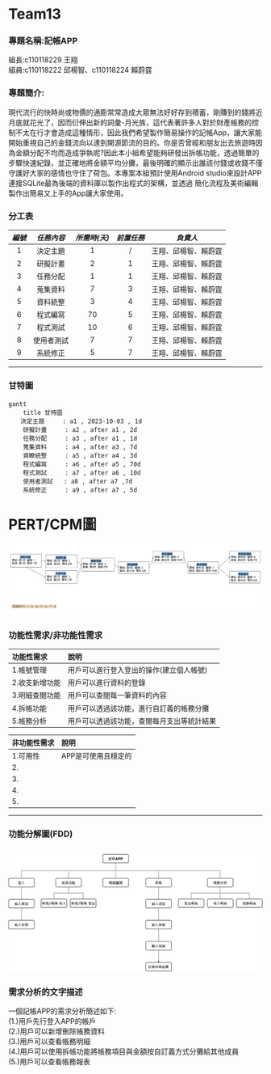 # Team13
### 專題名稱:記帳APP  
組長:c110118229 王翔  
組員:c110118222 邱楊智、c110118224 賴蔚霆  

### 專題簡介:  
現代流行的快時尚或物價的通膨常常造成大眾無法好好存到積蓄，剛賺到的錢將近月底就花光了，因而衍伸出新的詞彙-月光族，這代表著許多人對於財產帳務的控制不太在行才會造成這種情形，因此我們希望製作簡易操作的記帳App，讓大家能開始重視自己的金錢流向以達到開源節流的目的。你是否曾經和朋友出去旅遊時因為金額分配不均而造成爭執呢?因此本小組希望能夠研發出拆帳功能，透過簡單的步驟快速紀錄，並正確地將金額平均分攤，最後明確的顯示出誰該付錢或收錢不僅守護好大家的感情也守住了荷包。本專案本組預計使用Android studio來設計APP連接SQLite最為後端的資料庫以製作出程式的架構，並透過
簡化流程及美術編輯製作出簡易又上手的App讓大家使用。  

### 分工表
|  *編號*  |  *任務內容*  |  *所需時(天)*  |  *前置任務*  |  *負責人*  |
| :------: |   :------:  |    :------:   |   :------:  |  :------:  |
|     1    |   決定主題   |       1       |      /      |王翔、邱楊智、賴蔚霆|
|     2    |   研擬計畫   |       2       |      1      |王翔、邱楊智、賴蔚霆|
|     3    |   任務分配   |       1       |      1      |王翔、邱楊智、賴蔚霆|
|     4    |   蒐集資料   |       7       |      3      |王翔、邱楊智、賴蔚霆|
|     5    |   資料統整   |       3       |      4      |王翔、邱楊智、賴蔚霆|
|     6    |   程式編寫   |       70      |      5      |王翔、邱楊智、賴蔚霆|
|     7    |   程式測試   |       10      |      6      |王翔、邱楊智、賴蔚霆|
|     8    |  使用者測試  |       7       |      7      |王翔、邱楊智、賴蔚霆|
|     9    |  系統修正    |       5       |      7      |王翔、邱楊智、賴蔚霆|
---
### 甘特圖
```mermaid
gantt
    title 甘特圖
　　決定主題     : a1 , 2023-10-03 , 1d
    研擬計畫     : a2 , after a1 , 2d
    任務分配     : a3 , after a1 , 1d
    蒐集資料     : a4 , after a3 , 7d
    資瞭統整     : a5 , after a4 , 3d
    程式編寫     : a6 , after a5 , 70d
    程式測試     : a7 , after a6 , 10d
    使用者測試   : a8 , after a7 ,7d
    系統修正     : a9 , after a7 , 5d
```
# PERT/CPM圖
![pert](pert_diagram第13組.png "PERT圖") 

### 功能性需求/非功能性需求
| 功能性需求 | 說明 |
| :------ | :------ |
| 1.帳號管理 | 用戶可以進行登入登出的操作(建立個人帳號)|
| 2.收支新增功能 | 用戶可以進行資料的登錄|
| 3.明細查閱功能 | 用戶可以查閱每一筆資料的內容|
| 4.拆帳功能 | 用戶可以透過該功能，進行自訂義的帳務分攤|
| 5.帳務分析 | 用戶可以透過該功能，查閱每月支出等統計結果|

| 非功能性需求 | 說明 |
| :------ | :------ |
| 1.可用性 | APP是可使用且穩定的|
| 2. | |
| 3. | |
| 4. | |
| 5. | |

---
### 功能分解圖(FDD)
![FDD](功能分解圖.png "功能分解圖") 
---
### 需求分析的文字描述
一個記帳APP的需求分析簡述如下:  
(1.)用戶先行登入APP的帳戶  
(2.)用戶可以新增刪除帳務資料  
(3.)用戶可以查看帳務明細  
(4.)用戶可以使用拆帳功能將帳務項目與金額按自訂義方式分攤給其他成員  
(5.)用戶可以查看帳務報表  




